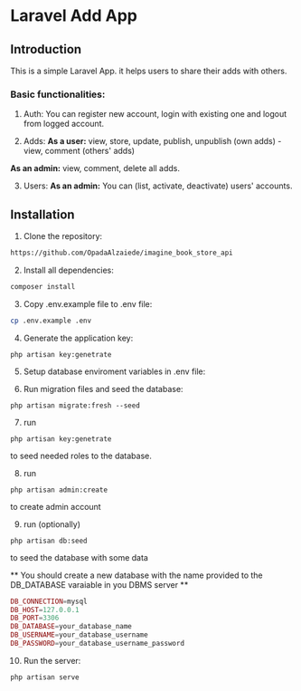 
# Laravel Add App


## Introduction
This is a simple Laravel App. it helps users to share their adds with others.

### Basic functionalities:
1. Auth:
You can register new account, login with existing one and logout from logged account.

2. Adds:
**As a user:** view, store, update, publish, unpublish (own adds) - view, comment (others' adds)

**As an admin:** view, comment, delete all adds.

3. Users:
**As an admin:** You can (list, activate, deactivate) users' accounts.



## Installation

1. Clone the repository:
```sh
https://github.com/OpadaAlzaiede/imagine_book_store_api
```

2. Install all dependencies:
```php
composer install
```

3. Copy .env.example file to .env file:
```sh
cp .env.example .env
```

4. Generate the application key:
```
php artisan key:genetrate
```

5. Setup database enviroment variables in .env file:

6. Run migration files and seed the database:
```
php artisan migrate:fresh --seed
```

7. run 
```
php artisan key:genetrate
```
to seed needed roles to the database.

8. run 
```
php artisan admin:create
```
to create admin account

9. run (optionally)
```
php artisan db:seed
```
to seed the database with some data

** You should create a new database with the name provided to the DB_DATABASE varaiable in you DBMS server **

```php
DB_CONNECTION=mysql
DB_HOST=127.0.0.1
DB_PORT=3306
DB_DATABASE=your_database_name
DB_USERNAME=your_database_username
DB_PASSWORD=your_database_username_password
```


10. Run the server:
```
php artisan serve
```

